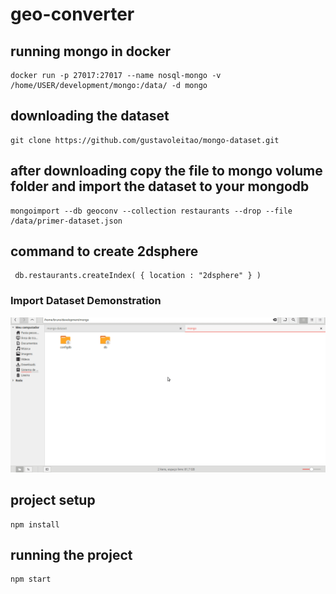 # geo-converter

## running mongo in docker
```
docker run -p 27017:27017 --name nosql-mongo -v /home/USER/development/mongo:/data/ -d mongo
```
## downloading the dataset
```
git clone https://github.com/gustavoleitao/mongo-dataset.git
```
## after downloading copy the file to mongo volume folder and import the dataset to your mongodb
```
mongoimport --db geoconv --collection restaurants --drop --file /data/primer-dataset.json
```
## command to create 2dsphere
```
 db.restaurants.createIndex( { location : "2dsphere" } )
```
### Import Dataset Demonstration
![](demo.gif)

## project setup
```
npm install
```
## running the project
```
npm start
```
